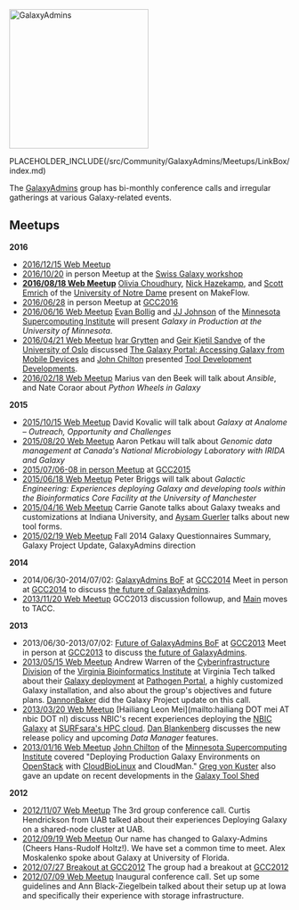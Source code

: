 <div class='center'><a href='/src/Community/GalaxyAdmins/index.md'><img src="/src/images/GalaxyLogos/GalaxyAdmins.png" alt="GalaxyAdmins" width="250" /></a></div>

PLACEHOLDER_INCLUDE(/src/Community/GalaxyAdmins/Meetups/LinkBox/index.md)

The [GalaxyAdmins](/src/Community/GalaxyAdmins/Meetups//index.md) group has bi-monthly conference calls and irregular gatherings at various Galaxy-related events.


## Meetups

**2016**

* [2016/12/15 Web Meetup](/src/Community/GalaxyAdmins/Meetups/2016_12_15/index.md)
* [2016/10/20](/src/events/Switzerland2016/index.md) in person Meetup at the [Swiss Galaxy workshop](/src/events/Switzerland2016/index.md) 
* **[2016/08/18 Web Meetup](/src/Community/GalaxyAdmins/Meetups/2016_08_18/index.md)**
    [Olivia Choudhury](https://engineering.nd.edu/profiles/colivia), [Nick Hazekamp](https://engineering.nd.edu/profiles/nhazekamp), and [Scott Emrich](https://www3.nd.edu/~semrich/) of the [University of Notre Dame](http://www.nd.edu/) present on MakeFlow.
* [2016/06/28](https://gcc16.sched.org/event/7KLn/galaxyadmins-birds-of-a-feather) in person Meetup at [GCC2016](https://gcc2016.iu.edu/)
* [2016/06/16 Web Meetup](/src/Community/GalaxyAdmins/Meetups/2016_06_16/index.md)
    [Evan Bollig](https://www.msi.umn.edu/staff/evan) and [JJ Johnson](https://www.msi.umn.edu/staff/jj) of the [Minnesota Supercomputing Institute](https://www.msi.umn.edu/) will present *Galaxy in Production at the University of Minnesota*.
* [2016/04/21 Web Meetup](/src/Community/GalaxyAdmins/Meetups/2016_04_21/index.md)
    [Ivar Grytten](http://www.mn.uio.no/ifi/english/people/aca/ivargry/) and  [Geir Kjetil Sandve](http://www.mn.uio.no/ifi/english/people/aca/geirksa/) of the [University of Oslo](http://www.uio.no/) discussed [The Galaxy Portal: Accessing Galaxy from Mobile Devices](http://bioinformatics.oxfordjournals.org/content/early/2016/02/17/bioinformatics.btw042.full) and [John Chilton](/src/JohnChilton/index.md) presented [Tool Development Developments](http://planemo.readthedocs.org/en/latest/galaxy_changelog.html).
* [2016/02/18 Web Meetup](/src/Community/GalaxyAdmins/Meetups/2016_02_18/index.md)
    Marius van den Beek will talk about *Ansible*, and Nate Coraor about *Python Wheels in Galaxy*

**2015**

* [2015/10/15 Web Meetup](/src/Community/GalaxyAdmins/Meetups/2015_10_15/index.md)
    David Kovalic will talk about *Galaxy at Analome – Outreach, Opportunity and Challenges*
* [2015/08/20 Web Meetup](/src/Community/GalaxyAdmins/Meetups/2015_08_20/index.md)
    Aaron Petkau will talk about *Genomic data management at Canada's National Microbiology Laboratory with IRIDA and Galaxy*
* [2015/07/06-08 in person Meetup](/src/events/GCC2015/BoFs/GalaxyAdmins/index.md) at [GCC2015](http://gcc2015.tsl.ac.uk/)
* [2015/06/18 Web Meetup](/src/Community/GalaxyAdmins/Meetups/2015_06_18/index.md)
    Peter Briggs will talk about *Galactic Engineering: Experiences deploying Galaxy and developing tools within the Bioinformatics Core Facility at the University of Manchester*
* [2015/04/16 Web Meetup](/src/Community/GalaxyAdmins/Meetups/2015_04_16/index.md)
    Carrie Ganote talks about Galaxy tweaks and customizations at Indiana University, and [Aysam Guerler](/src/guerler/index.md) talks about new tool forms.
* [2015/02/19 Web Meetup](/src/Community/GalaxyAdmins/Meetups/2015_02_19/index.md)
    Fall 2014 Galaxy Questionnaires Summary, Galaxy Project Update, GalaxyAdmins direction 

**2014**

* 2014/06/30-2014/07/02: [GalaxyAdmins BoF](/src/events/GCC2014/BoFs/GalaxyAdmins/index.md) at [GCC2014](/src/events/GCC2014/index.md)
    Meet in person at [GCC2014](/src/events/GCC2014/index.md) to discuss [the future of GalaxyAdmins](/src/Community/GalaxyAdmins/Future/index.md).
* [2013/11/20 Web Meetup](/src/Community/GalaxyAdmins/Meetups/2013_11_20/index.md)
    GCC2013 discussion followup, and [Main](/src/Main/index.md) moves to TACC.

**2013**

* 2013/06/30-2013/07/02: [Future of GalaxyAdmins BoF](/src/events/GCC2013/BoF/GalaxyAdmins/index.md) at [GCC2013](/src/events/GCC2013/index.md)
    Meet in person at [GCC2013](/src/events/GCC2013/index.md) to discuss [the future of GalaxyAdmins](/src/Community/GalaxyAdmins/Future/index.md).
* [2013/05/15 Web Meetup](/src/Community/GalaxyAdmins/Meetups/2013_05_15/index.md)
    Andrew Warren of the [Cyberinfrastructure Division](http://www.vbi.vt.edu/faculty/group_overview/Cyberinfrastructure_Division) of the [Virginia Bioinformatics Institute](https://www.vbi.vt.edu/) at Virginia Tech talked about their [Galaxy deployment](http://rnaseq.pathogenportal.org/) at [Pathogen Portal](http://pathogenportal.org), a highly customized Galaxy installation, and also about the group's objectives and future plans.  [DannonBaker](/src/DannonBaker/index.md) did the Galaxy Project update on this call.
* [2013/03/20 Web Meetup](/src/Community/GalaxyAdmins/Meetups/2013_03_20/index.md)
    [Hailiang Leon Mei](mailto:hailiang DOT mei AT nbic DOT nl) discuss NBIC's recent experiences deploying the [NBIC Galaxy](http://galaxy.nbic.nl/) at [SURFsara's HPC cloud](https://www.surfsara.nl/).  [Dan Blankenberg](/src/Dan/index.md) discusses the new release policy and upcoming *Data Manager* features.
* [2013/01/16 Web Meetup](/src/Community/GalaxyAdmins/Meetups/2013_01_16/index.md)
    [John Chilton](https://www.msi.umn.edu/users/chilton) of the [Minnesota Supercomputing Institute](https://www.msi.umn.edu/) covered "Deploying Production Galaxy Environments on [OpenStack](http://www.openstack.org/) with [CloudBioLinux](http://cloudbiolinux.org/) and CloudMan."  [Greg von Kuster](/src/greg_vonkuster/index.md) also gave an update on recent developments in the [Galaxy Tool Shed](/src/ToolShed/index.md)

**2012**

* [2012/11/07 Web Meetup](/src/Community/GalaxyAdmins/Meetups/2012_11_14/index.md)
    The 3rd group conference call. Curtis Hendrickson from UAB talked about their experiences Deploying Galaxy on a shared-node cluster at UAB.
* [2012/09/19 Web Meetup](/src/Community/GalaxyAdmins/Meetups/2012_09_19/index.md)
    Our name has changed to Galaxy-Admins (Cheers Hans-Rudolf Holtz!).  We have set a common time to meet.  Alex Moskalenko spoke about Galaxy at University of Florida.
* [2012/07/27 Breakout at GCC2012](/src/Community/GalaxyAdmins/Meetups/2012_07_27/index.md)
    The group had a breakout at [GCC2012](/src/events/GCC2012/index.md)
* [2012/07/09 Web Meetup](/src/Community/GalaxyAdmins/Meetups/2012_07_09/index.md) 
    Inaugural conference call. Set up some guidelines and Ann Black-Ziegelbein talked about their setup up at Iowa and specifically their experience with storage infrastructure.

